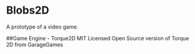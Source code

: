 Blobs2D
=======
A prototype of a video game.

##Game Engine - Torque2D
MIT Licensed Open Source version of Torque 2D from GarageGames
